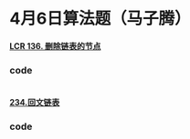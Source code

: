 # 4月6日算法题（马子腾）

#### [LCR 136. 删除链表的节点](https://leetcode.cn/problems/shan-chu-lian-biao-de-jie-dian-lcof/description/)

### code
```

```
#### [234.回文链表](https://leetcode.cn/problems/palindrome-linked-list/description/)

### code
```

```